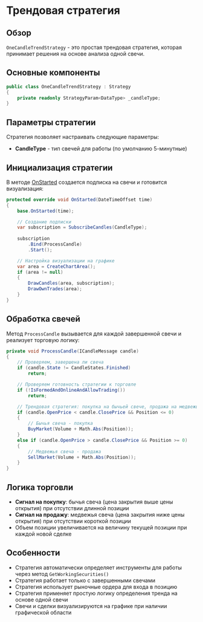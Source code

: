 # Трендовая стратегия

## Обзор

`OneCandleTrendStrategy` - это простая трендовая стратегия, которая принимает решения на основе анализа одной свечи.

## Основные компоненты

```cs
public class OneCandleTrendStrategy : Strategy
{
    private readonly StrategyParam<DataType> _candleType;
}
```

## Параметры стратегии

Стратегия позволяет настраивать следующие параметры:

- **CandleType** - тип свечей для работы (по умолчанию 5-минутные)

## Инициализация стратегии

В методе [OnStarted](xref:StockSharp.Algo.Strategies.Strategy.OnStarted(System.DateTimeOffset)) создается подписка на свечи и готовится визуализация:

```cs
protected override void OnStarted(DateTimeOffset time)
{
    base.OnStarted(time);

    // Создание подписки
    var subscription = SubscribeCandles(CandleType);
    
    subscription
        .Bind(ProcessCandle)
        .Start();

    // Настройка визуализации на графике
    var area = CreateChartArea();
    if (area != null)
    {
        DrawCandles(area, subscription);
        DrawOwnTrades(area);
    }
}
```

## Обработка свечей

Метод `ProcessCandle` вызывается для каждой завершенной свечи и реализует торговую логику:

```cs
private void ProcessCandle(ICandleMessage candle)
{
    // Проверяем, завершена ли свеча
    if (candle.State != CandleStates.Finished)
        return;

    // Проверяем готовность стратегии к торговле
    if (!IsFormedAndOnlineAndAllowTrading())
        return;

    // Трендовая стратегия: покупка на бычьей свече, продажа на медвежьей свече
    if (candle.OpenPrice < candle.ClosePrice && Position <= 0)
    {
        // Бычья свеча - покупка
        BuyMarket(Volume + Math.Abs(Position));
    }
    else if (candle.OpenPrice > candle.ClosePrice && Position >= 0)
    {
        // Медвежья свеча - продажа
        SellMarket(Volume + Math.Abs(Position));
    }
}
```

## Логика торговли

- **Сигнал на покупку**: бычья свеча (цена закрытия выше цены открытия) при отсутствии длинной позиции
- **Сигнал на продажу**: медвежья свеча (цена закрытия ниже цены открытия) при отсутствии короткой позиции
- Объем позиции увеличивается на величину текущей позиции при каждой новой сделке

## Особенности

- Стратегия автоматически определяет инструменты для работы через метод `GetWorkingSecurities()`
- Стратегия работает только с завершенными свечами
- Стратегия использует рыночные ордера для входа в позицию
- Стратегия применяет простую логику определения тренда на основе одной свечи
- Свечи и сделки визуализируются на графике при наличии графической области